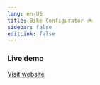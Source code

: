 ```yaml
---
lang: en-US
title: Bike Configurator 🚲
sidebar: false
editLink: false
---
```


### Live demo

<sample src="https://bike.needle.tools" />

[Visit website](https://bike.needle.tools)